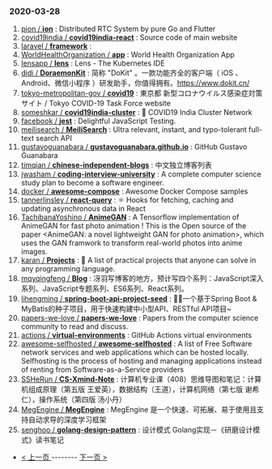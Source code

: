 ### 2020-03-28 
1. [
        pion /
**ion**](https://github.com/pion/ion) : Distributed RTC System by pure Go and Flutter
1. [
        covid19india /
**covid19india-react**](https://github.com/covid19india/covid19india-react) : Source code of main website
1. [
        laravel /
**framework**](https://github.com/laravel/framework) : 
1. [
        WorldHealthOrganization /
**app**](https://github.com/WorldHealthOrganization/app) : World Health Organization App
1. [
        lensapp /
**lens**](https://github.com/lensapp/lens) : Lens - The Kubernetes IDE
1. [
        didi /
**DoraemonKit**](https://github.com/didi/DoraemonKit) : 简称 "DoKit" 。一款功能齐全的客户端（ iOS 、Android、微信小程序 ）研发助手，你值得拥有。https://www.dokit.cn/
1. [
        tokyo-metropolitan-gov /
**covid19**](https://github.com/tokyo-metropolitan-gov/covid19) : 東京都 新型コロナウイルス感染症対策サイト / Tokyo COVID-19 Task Force website
1. [
        someshkar /
**covid19india-cluster**](https://github.com/someshkar/covid19india-cluster) : 🔬 COVID19 India Cluster Network
1. [
        facebook /
**jest**](https://github.com/facebook/jest) : Delightful JavaScript Testing.
1. [
        meilisearch /
**MeiliSearch**](https://github.com/meilisearch/MeiliSearch) : Ultra relevant, instant, and typo-tolerant full-text search API
1. [
        gustavoguanabara /
**gustavoguanabara.github.io**](https://github.com/gustavoguanabara/gustavoguanabara.github.io) : GitHub Gustavo Guanabara
1. [
        timqian /
**chinese-independent-blogs**](https://github.com/timqian/chinese-independent-blogs) : 中文独立博客列表
1. [
        jwasham /
**coding-interview-university**](https://github.com/jwasham/coding-interview-university) : A complete computer science study plan to become a software engineer.
1. [
        docker /
**awesome-compose**](https://github.com/docker/awesome-compose) : Awesome Docker Compose samples
1. [
        tannerlinsley /
**react-query**](https://github.com/tannerlinsley/react-query) : ⚛️ Hooks for fetching, caching and updating asynchronous data in React
1. [
        TachibanaYoshino /
**AnimeGAN**](https://github.com/TachibanaYoshino/AnimeGAN) : A Tensorflow implementation of AnimeGAN for fast photo animation ! This is the Open source of the paper <AnimeGAN: a novel lightweight GAN for photo animation>, which uses the GAN framwork to transform real-world photos into anime images.
1. [
        karan /
**Projects**](https://github.com/karan/Projects) : 📃 A list of practical projects that anyone can solve in any programming language.
1. [
        mqyqingfeng /
**Blog**](https://github.com/mqyqingfeng/Blog) : 冴羽写博客的地方，预计写四个系列：JavaScript深入系列、JavaScript专题系列、ES6系列、React系列。
1. [
        lihengming /
**spring-boot-api-project-seed**](https://github.com/lihengming/spring-boot-api-project-seed) : 🌱🚀一个基于Spring Boot & MyBatis的种子项目，用于快速构建中小型API、RESTful API项目~
1. [
        papers-we-love /
**papers-we-love**](https://github.com/papers-we-love/papers-we-love) : Papers from the computer science community to read and discuss.
1. [
        actions /
**virtual-environments**](https://github.com/actions/virtual-environments) : GitHub Actions virtual environments
1. [
        awesome-selfhosted /
**awesome-selfhosted**](https://github.com/awesome-selfhosted/awesome-selfhosted) : A list of Free Software network services and web applications which can be hosted locally. Selfhosting is the process of hosting and managing applications instead of renting from Software-as-a-Service providers
1. [
        SSHeRun /
**CS-Xmind-Note**](https://github.com/SSHeRun/CS-Xmind-Note) : 计算机专业课（408）思维导图和笔记：计算机组成原理（第五版 王爱英），数据结构（王道），计算机网络（第七版 谢希仁），操作系统（第四版 汤小丹）
1. [
        MegEngine /
**MegEngine**](https://github.com/MegEngine/MegEngine) : MegEngine 是一个快速、可拓展、易于使用且支持自动求导的深度学习框架
1. [
        senghoo /
**golang-design-pattern**](https://github.com/senghoo/golang-design-pattern) : 设计模式 Golang实现－《研磨设计模式》读书笔记 

- [ < 上一页 ](https://github.com/able8/github-trending-daily-record/blob/master/2020-03-27.md) -------- [ 下一页 > ](https://github.com/able8/github-trending-daily-record/blob/master/2020-03-29.md)